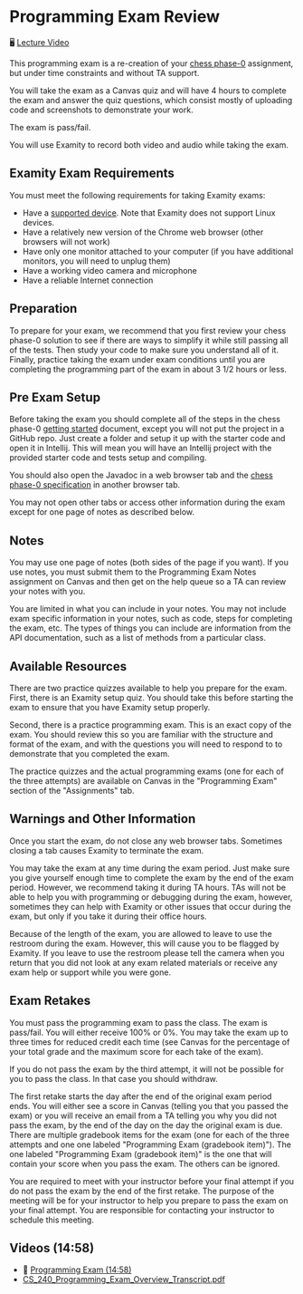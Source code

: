 # Programming Exam Review

🖥️ [Lecture Video](#videos)

This programming exam is a re-creation of your [chess phase-0](https://github.com/softwareconstruction240/softwareconstruction/blob/main/chess/0-chess-moves/chess-moves.md) assignment, but under time constraints and without TA support.

You will take the exam as a Canvas quiz and will have 4 hours to complete the exam and answer the quiz questions, which consist mostly of uploading code and screenshots to demonstrate your work.

The exam is pass/fail.

You will use Examity to record both video and audio while taking the exam.

## Examity Exam Requirements
You must meet the following requirements for taking Examity exams:

- Have a [supported device](https://www.examity.com/test-taker-systems-requirements/). Note that Examity does not support Linux devices.
- Have a relatively new version of the Chrome web browser (other browsers will not work)
- Have only one monitor attached to your computer (if you have additional monitors, you will need to unplug them)
- Have a working video camera and microphone
- Have a reliable Internet connection

## Preparation
To prepare for your exam, we recommend that you first review your chess phase-0 solution to see if there are ways to simplify it while still passing all of the tests. Then study your code to make sure you understand all of it. Finally, practice taking the exam under exam conditions until you are completing the programming part of the exam in about 3 1/2 hours or less.

## Pre Exam Setup
Before taking the exam you should complete all of the steps in the chess phase-0 [getting started](https://github.com/softwareconstruction240/softwareconstruction/blob/main/chess/0-chess-moves/getting-started.md) document, except you will not put the project in a GitHub repo. Just create a folder and setup it up with the starter code and open it in Intellij. This will mean you will have an Intellij project with the provided starter code and tests setup and compiling.

You should also open the Javadoc in a web browser tab and the [chess phase-0 specification](https://github.com/softwareconstruction240/softwareconstruction/blob/main/chess/0-chess-moves/chess-moves.md) in another browser tab.

You may not open other tabs or access other information during the exam except for one page of notes as described below.

## Notes
You may use one page of notes (both sides of the page if you want). If you use notes, you must submit them to the Programming Exam Notes assignment on Canvas and then get on the help queue so a TA can review your notes with you.

You are limited in what you can include in your notes. You may not include exam specific information in your notes, such as code, steps for completing the exam, etc. The types of things you can include are information from the API documentation, such as a list of methods from a particular class.

## Available Resources
There are two practice quizzes available to help you prepare for the exam. First, there is an Examity setup quiz. You should take this before starting the exam to ensure that you have Examity setup properly.

Second, there is a practice programming exam. This is an exact copy of the exam. You should review this so you are familiar with the structure and format of the exam, and with the questions you will need to respond to to demonstrate that you completed the exam.

The practice quizzes and the actual programming exams (one for each of the three attempts) are available on Canvas in the "Programming Exam" section of the "Assignments" tab.

## Warnings and Other Information
Once you start the exam, do not close any web browser tabs. Sometimes closing a tab causes Examity to terminate the exam.

You may take the exam at any time during the exam period. Just make sure you give yourself enough time to complete the exam by the end of the exam period. However, we recommend taking it during TA hours. TAs will not be able to help you with programming or debugging during the exam, however, sometimes they can help with Examity or other issues that occur during the exam, but only if you take it during their office hours.

Because of the length of the exam, you are allowed to leave to use the restroom during the exam. However, this will cause you to be flagged by Examity. If you leave to use the restroom please tell the camera when you return that you did not look at any exam related materials or receive any exam help or support while you were gone.

## Exam Retakes
You must pass the programming exam to pass the class. The exam is pass/fail. You will either receive 100% or 0%. You may take the exam up to three times for reduced credit each time (see Canvas for the percentage of your total grade and the maximum score for each take of the exam).

If you do not pass the exam by the third attempt, it will not be possible for you to pass the class. In that case you should withdraw.

The first retake starts the day after the end of the original exam period ends. You will either see a score in Canvas (telling you that you passed the exam) or you will receive an email from a TA telling you why you did not pass the exam, by the end of the day on the day the original exam is due. There are multiple gradebook items for the exam (one for each of the three attempts and one one labeled "Programming Exam (gradebook item)"). The one labeled "Programming Exam (gradebook item)" is the one that will contain your score when you pass the exam. The others can be ignored.

You are required to meet with your instructor before your final attempt if you do not pass the exam by the end of the first retake. The purpose of the meeting will be for your instructor to help you prepare to pass the exam on your final attempt. You are responsible for contacting your instructor to schedule this meeting.


## <a name="videos"></a>Videos (14:58)
- 🎥 [Programming Exam (14:58)](https://byu.hosted.panopto.com/Panopto/Pages/Viewer.aspx?id=e84e0cd3-0bf7-43b9-9578-b19c012838b1&start=0)
- [CS_240_Programming_Exam_Overview_Transcript.pdf](https://github.com/user-attachments/files/17751812/CS_240_Programming_Exam_Overview_Transcript.pdf)
